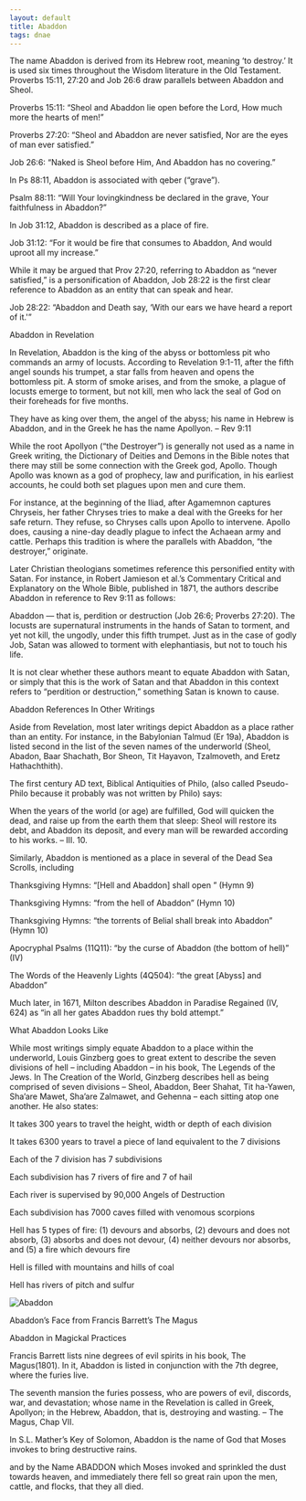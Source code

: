 ```yaml
---
layout: default
title: Abaddon
tags: dnae
---
```


The name Abaddon is derived from its Hebrew root, meaning ‘to destroy.’ It is used six times throughout the Wisdom literature in the Old Testament. Proverbs 15:11, 27:20 and Job 26:6 draw parallels between Abaddon and Sheol.

Proverbs 15:11: “Sheol and Abaddon lie open before the Lord, How much more the hearts of men!”

Proverbs 27:20: “Sheol and Abaddon are never satisfied, Nor are the eyes of man ever satisfied.”

Job 26:6: “Naked is Sheol before Him, And Abaddon has no covering.”

In Ps 88:11, Abaddon is associated with qeber (“grave”).

Psalm 88:11: “Will Your lovingkindness be declared in the grave, Your faithfulness in Abaddon?”

In Job 31:12, Abaddon is described as a place of fire.

Job 31:12: “For it would be fire that consumes to Abaddon, And would uproot all my increase.”

While it may be argued that Prov 27:20, referring to Abaddon as “never satisfied,” is a personification of Abaddon, Job 28:22 is the first clear reference to Abaddon as an entity that can speak and hear.

Job 28:22: “Abaddon and Death say, ‘With our ears we have heard a report of it.'”

Abaddon in Revelation

In Revelation, Abaddon is the king of the abyss or bottomless pit who commands an army of locusts. According to Revelation 9:1-11, after the fifth angel sounds his trumpet, a star falls from heaven and opens the bottomless pit. A storm of smoke arises, and from the smoke, a plague of locusts emerge to torment, but not kill, men who lack the seal of God on their foreheads for five months.

They have as king over them, the angel of the abyss; his name in Hebrew is Abaddon, and in the Greek he has the name Apollyon. – Rev 9:11

While the root Apollyon (“the Destroyer”) is generally not used as a name in Greek writing, the Dictionary of Deities and Demons in the Bible notes that there may still be some connection with the Greek god, Apollo. Though Apollo was known as a god of prophecy, law and purification, in his earliest accounts, he could both set plagues upon men and cure them.

For instance, at the beginning of the Iliad, after Agamemnon captures Chryseis, her father Chryses tries to make a deal with the Greeks for her safe return. They refuse, so Chryses calls upon Apollo to intervene. Apollo does, causing a nine-day deadly plague to infect the Achaean army and cattle. Perhaps this tradition is where the parallels with Abaddon, “the destroyer,” originate.

Later Christian theologians sometimes reference this personified entity with Satan. For instance, in Robert Jamieson et al.’s Commentary Critical and Explanatory on the Whole Bible, published in 1871, the authors describe Abaddon in reference to Rev 9:11 as follows:

Abaddon — that is, perdition or destruction (Job 26:6; Proverbs 27:20). The locusts are supernatural instruments in the hands of Satan to torment, and yet not kill, the ungodly, under this fifth trumpet. Just as in the case of godly Job, Satan was allowed to torment with elephantiasis, but not to touch his life.

It is not clear whether these authors meant to equate Abaddon with Satan, or simply that this is the work of Satan and that Abaddon in this context refers to “perdition or destruction,” something Satan is known to cause.

Abaddon References In Other Writings

Aside from Revelation, most later writings depict Abaddon as a place rather than an entity. For instance, in the Babylonian Talmud (Er 19a), Abaddon is listed second in the list of the seven names of the underworld (Sheol, Abadon, Baar Shachath, Bor Sheon, Tit Hayavon, Tzalmoveth, and Eretz Hathachthith).

The first century AD text, Biblical Antiquities of Philo, (also called Pseudo-Philo because it probably was not written by Philo) says:

When the years of the world (or age) are fulfilled, God will quicken the dead, and raise up from the earth them that sleep: Sheol will restore its debt, and Abaddon its deposit, and every man will be rewarded according to his works. – III. 10.

Similarly, Abaddon is mentioned as a place in several of the Dead Sea Scrolls, including

Thanksgiving Hymns: “[Hell and Abaddon] shall open ” (Hymn 9)

Thanksgiving Hymns: “from the hell of Abaddon” (Hymn 10)

Thanksgiving Hymns: “the torrents of Belial shall break into Abaddon” (Hymn 10)

Apocryphal Psalms (11Q11): “by the curse of Abaddon (the bottom of hell)” (IV)

The Words of the Heavenly Lights (4Q504): “the great [Abyss] and Abaddon”

Much later, in 1671, Milton describes Abaddon in Paradise Regained (IV, 624) as “in all her gates Abaddon rues thy bold attempt.”

What Abaddon Looks Like

While most writings simply equate Abaddon to a place within the underworld, Louis Ginzberg goes to great extent to describe the seven divisions of hell – including Abaddon – in his book, The Legends of the Jews. In The Creation of the World, Ginzberg describes hell as being comprised of seven divisions – Sheol, Abaddon, Beer Shahat, Tit ha-Yawen, Sha’are Mawet, Sha’are Zalmawet, and Gehenna – each sitting atop one another. He also states:

It takes 300 years to travel the height, width or depth of each division

It takes 6300 years to travel a piece of land equivalent to the 7 divisions

Each of the 7 division has 7 subdivisions

Each subdivision has 7 rivers of fire and 7 of hail

Each river is supervised by 90,000 Angels of Destruction

Each subdivision has 7000 caves filled with venomous scorpions

Hell has 5 types of fire: (1) devours and absorbs, (2) devours and does not absorb, (3) absorbs and does not devour, (4) neither devours nor absorbs, and (5) a fire which devours fire

Hell is filled with mountains and hills of coal

Hell has rivers of pitch and sulfur

![Abaddon](https://dmrzwrup6rn0o.cloudfront.net/wp-content/uploads/2013/01/abaddon-the-magus.png) 

Abaddon’s Face from Francis Barrett’s The Magus

Abaddon in Magickal Practices

Francis Barrett lists nine degrees of evil spirits in his book, The Magus(1801). In it, Abaddon is listed in conjunction with the 7th degree, where the furies live.

The seventh mansion the furies possess, who are powers of evil, discords, war, and devastation; whose name in the Revelation is called in Greek, Apollyon; in the Hebrew, Abaddon, that is, destroying and wasting. – The Magus, Chap VII.

In S.L. Mather’s Key of Solomon, Abaddon is the name of God that Moses invokes to bring destructive rains.

and by the Name ABADDON which Moses invoked and sprinkled the dust towards heaven, and immediately there fell so great rain upon the men, cattle, and flocks, that they all died.

